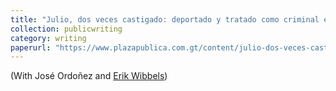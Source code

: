 ```yaml
---
title: "Julio, dos veces castigado: deportado y tratado como criminal en su país "
collection: publicwriting
category: writing
paperurl: "https://www.plazapublica.com.gt/content/julio-dos-veces-castigado-deportado-y-tratado-como-criminal-en-su-pais"
---
```


(With José Ordoñez and [Erik Wibbels](https://web.sas.upenn.edu/ewibbels/))
